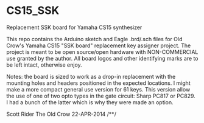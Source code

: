 CS15_SSK
========

Replacement SSK board for Yamaha CS15 synthesizer

  This repo contains the Arduino sketch and Eagle .brd/.sch files for Old Crow's
  Yamaha CS15 "SSK board" replacement key assigner project.  The project is meant to be
  open source/open hardware with NON-COMMERCIAL use granted by the author.  All board
  logos and other identifying marks are to be left intact, otherwise enjoy.

  Notes: the board is sized to work as a drop-in replacement with the mounting holes and
  headers positioned in the expected locations.  I might make a more compact general
  use version for 61 keys. This version allow the use of one of two opto types in the
  gate circuit: Sharp PC817 or PC829.  I had a bunch of the latter which is why they
  were made an option.
  
  Scott Rider
  The Old Crow
  22-APR-2014
  /**/
  
